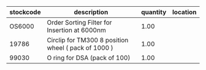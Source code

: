 |stockcode|description|quantity|location|
|---------|-----------|--------|--------|
|OS6000|Order Sorting Filter for Insertion at 6000nm|1.00||
|19786|Circlip for TM300 8 position wheel ( pack of 1000 )|1.00||
|99030|O ring for DSA (pack of 100)|1.00||
